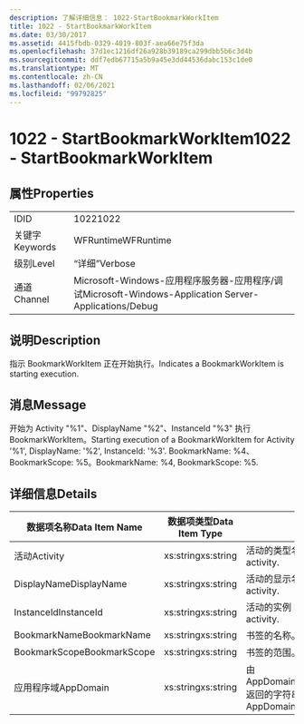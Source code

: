 ```yaml
---
description: 了解详细信息： 1022-StartBookmarkWorkItem
title: 1022 - StartBookmarkWorkItem
ms.date: 03/30/2017
ms.assetid: 4415fbdb-0329-4019-803f-aea66e75f3da
ms.openlocfilehash: 37d1ec1216df26a928b39189ca299dbb5b6c3d4b
ms.sourcegitcommit: ddf7edb67715a5b9a45e3dd44536dabc153c1de0
ms.translationtype: MT
ms.contentlocale: zh-CN
ms.lasthandoff: 02/06/2021
ms.locfileid: "99792825"
---
```

# <a name="1022---startbookmarkworkitem"></a><span data-ttu-id="2505d-103">1022 - StartBookmarkWorkItem</span><span class="sxs-lookup"><span data-stu-id="2505d-103">1022 - StartBookmarkWorkItem</span></span>

## <a name="properties"></a><span data-ttu-id="2505d-104">属性</span><span class="sxs-lookup"><span data-stu-id="2505d-104">Properties</span></span>  
  
|||  
|-|-|  
|<span data-ttu-id="2505d-105">ID</span><span class="sxs-lookup"><span data-stu-id="2505d-105">ID</span></span>|<span data-ttu-id="2505d-106">1022</span><span class="sxs-lookup"><span data-stu-id="2505d-106">1022</span></span>|  
|<span data-ttu-id="2505d-107">关键字</span><span class="sxs-lookup"><span data-stu-id="2505d-107">Keywords</span></span>|<span data-ttu-id="2505d-108">WFRuntime</span><span class="sxs-lookup"><span data-stu-id="2505d-108">WFRuntime</span></span>|  
|<span data-ttu-id="2505d-109">级别</span><span class="sxs-lookup"><span data-stu-id="2505d-109">Level</span></span>|<span data-ttu-id="2505d-110">“详细”</span><span class="sxs-lookup"><span data-stu-id="2505d-110">Verbose</span></span>|  
|<span data-ttu-id="2505d-111">通道</span><span class="sxs-lookup"><span data-stu-id="2505d-111">Channel</span></span>|<span data-ttu-id="2505d-112">Microsoft-Windows-应用程序服务器-应用程序/调试</span><span class="sxs-lookup"><span data-stu-id="2505d-112">Microsoft-Windows-Application Server-Applications/Debug</span></span>|  
  
## <a name="description"></a><span data-ttu-id="2505d-113">说明</span><span class="sxs-lookup"><span data-stu-id="2505d-113">Description</span></span>  

 <span data-ttu-id="2505d-114">指示 BookmarkWorkItem 正在开始执行。</span><span class="sxs-lookup"><span data-stu-id="2505d-114">Indicates a BookmarkWorkItem is starting execution.</span></span>  
  
## <a name="message"></a><span data-ttu-id="2505d-115">消息</span><span class="sxs-lookup"><span data-stu-id="2505d-115">Message</span></span>  

 <span data-ttu-id="2505d-116">开始为 Activity "%1"、DisplayName "%2"、InstanceId "%3" 执行 BookmarkWorkItem。</span><span class="sxs-lookup"><span data-stu-id="2505d-116">Starting execution of a BookmarkWorkItem for Activity '%1', DisplayName: '%2', InstanceId: '%3'.</span></span>  <span data-ttu-id="2505d-117">BookmarkName: %4、BookmarkScope: %5。</span><span class="sxs-lookup"><span data-stu-id="2505d-117">BookmarkName: %4, BookmarkScope: %5.</span></span>  
  
## <a name="details"></a><span data-ttu-id="2505d-118">详细信息</span><span class="sxs-lookup"><span data-stu-id="2505d-118">Details</span></span>  
  
|<span data-ttu-id="2505d-119">数据项名称</span><span class="sxs-lookup"><span data-stu-id="2505d-119">Data Item Name</span></span>|<span data-ttu-id="2505d-120">数据项类型</span><span class="sxs-lookup"><span data-stu-id="2505d-120">Data Item Type</span></span>|<span data-ttu-id="2505d-121">说明</span><span class="sxs-lookup"><span data-stu-id="2505d-121">Description</span></span>|  
|--------------------|--------------------|-----------------|  
|<span data-ttu-id="2505d-122">活动</span><span class="sxs-lookup"><span data-stu-id="2505d-122">Activity</span></span>|<span data-ttu-id="2505d-123">xs:string</span><span class="sxs-lookup"><span data-stu-id="2505d-123">xs:string</span></span>|<span data-ttu-id="2505d-124">活动的类型名称。</span><span class="sxs-lookup"><span data-stu-id="2505d-124">The type name of the activity.</span></span>|  
|<span data-ttu-id="2505d-125">DisplayName</span><span class="sxs-lookup"><span data-stu-id="2505d-125">DisplayName</span></span>|<span data-ttu-id="2505d-126">xs:string</span><span class="sxs-lookup"><span data-stu-id="2505d-126">xs:string</span></span>|<span data-ttu-id="2505d-127">活动的显示名称。</span><span class="sxs-lookup"><span data-stu-id="2505d-127">The display name of the activity.</span></span>|  
|<span data-ttu-id="2505d-128">InstanceId</span><span class="sxs-lookup"><span data-stu-id="2505d-128">InstanceId</span></span>|<span data-ttu-id="2505d-129">xs:string</span><span class="sxs-lookup"><span data-stu-id="2505d-129">xs:string</span></span>|<span data-ttu-id="2505d-130">活动的实例 ID。</span><span class="sxs-lookup"><span data-stu-id="2505d-130">The instance id of the activity.</span></span>|  
|<span data-ttu-id="2505d-131">BookmarkName</span><span class="sxs-lookup"><span data-stu-id="2505d-131">BookmarkName</span></span>|<span data-ttu-id="2505d-132">xs:string</span><span class="sxs-lookup"><span data-stu-id="2505d-132">xs:string</span></span>|<span data-ttu-id="2505d-133">书签的名称。</span><span class="sxs-lookup"><span data-stu-id="2505d-133">The name of the bookmark.</span></span>|  
|<span data-ttu-id="2505d-134">BookmarkScope</span><span class="sxs-lookup"><span data-stu-id="2505d-134">BookmarkScope</span></span>|<span data-ttu-id="2505d-135">xs:string</span><span class="sxs-lookup"><span data-stu-id="2505d-135">xs:string</span></span>|<span data-ttu-id="2505d-136">书签的范围。</span><span class="sxs-lookup"><span data-stu-id="2505d-136">The scope of the bookmark.</span></span>|  
|<span data-ttu-id="2505d-137">应用程序域</span><span class="sxs-lookup"><span data-stu-id="2505d-137">AppDomain</span></span>|<span data-ttu-id="2505d-138">xs:string</span><span class="sxs-lookup"><span data-stu-id="2505d-138">xs:string</span></span>|<span data-ttu-id="2505d-139">由 AppDomain.CurrentDomain.FriendlyName 返回的字符串。</span><span class="sxs-lookup"><span data-stu-id="2505d-139">The string returned by AppDomain.CurrentDomain.FriendlyName.</span></span>|
